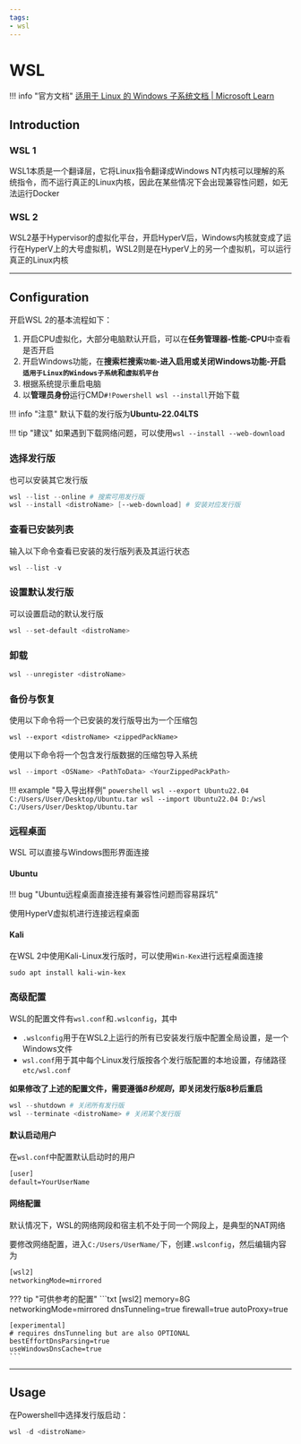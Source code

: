 ```yaml
---
tags:
- wsl
---
```


# WSL

!!! info "官方文档"
    [适用于 Linux 的 Windows 子系统文档 | Microsoft Learn](https://learn.microsoft.com/zh-cn/windows/wsl/)

## Introduction

### WSL 1

WSL1本质是一个翻译层，它将Linux指令翻译成Windows NT内核可以理解的系统指令，而不运行真正的Linux内核，因此在某些情况下会出现兼容性问题，如无法运行Docker

### WSL 2

WSL2基于Hypervisor的虚拟化平台，开启HyperV后，Windows内核就变成了运行在HyperV上的大号虚拟机，WSL2则是在HyperV上的另一个虚拟机，可以运行真正的Linux内核

---

## Configuration

开启WSL 2的基本流程如下：

1. 开启CPU虚拟化，大部分电脑默认开启，可以在**任务管理器-性能-CPU**中查看是否开启
2. 开启Windows功能，在**搜索栏搜索`功能`-进入启用或关闭Windows功能-开启`适用于Linux的Windows子系统`和`虚拟机平台`**
3. 根据系统提示重启电脑
4. 以**管理员身份**运行CMD`#!Powershell wsl --install`开始下载

!!! info "注意"
    默认下载的发行版为**Ubuntu-22.04LTS**

!!! tip "建议"
    如果遇到下载网络问题，可以使用`wsl --install --web-download`

### 选择发行版

也可以安装其它发行版

```powershell
wsl --list --online # 搜索可用发行版
wsl --install <distroName> [--web-download] # 安装对应发行版
```

### 查看已安装列表

输入以下命令查看已安装的发行版列表及其运行状态

```powershell
wsl --list -v
```

### 设置默认发行版

可以设置启动的默认发行版

```powershell
wsl --set-default <distroName>
```

### 卸载

```powershell
wsl --unregister <distroName>
```

### 备份与恢复

使用以下命令将一个已安装的发行版导出为一个压缩包

```poershell
wsl --export <distroName> <zippedPackName>
```

使用以下命令将一个包含发行版数据的压缩包导入系统

```powershell
wsl --import <OSName> <PathToData> <YourZippedPackPath>
```

!!! example "导入导出样例"
    ```powershell
    wsl --export Ubuntu22.04 C:/Users/User/Desktop/Ubuntu.tar
    wsl --import Ubuntu22.04 D:/wsl C:/Users/User/Desktop/Ubuntu.tar
    ```

### 远程桌面

WSL 可以直接与Windows图形界面连接

#### Ubuntu

!!! bug "Ubuntu远程桌面直接连接有兼容性问题而容易踩坑"

使用HyperV虚拟机进行连接远程桌面

#### Kali

在WSL 2中使用Kali-Linux发行版时，可以使用`Win-Kex`进行远程桌面连接

```powershell
sudo apt install kali-win-kex
```

### 高级配置

WSL的配置文件有`wsl.conf`和`.wslconfig`，其中

* `.wslconfig`用于在WSL2上运行的所有已安装发行版中配置全局设置，是一个Windows文件
* `wsl.conf`用于其中每个Linux发行版按各个发行版配置的本地设置，存储路径`etc/wsl.conf`

**如果修改了上述的配置文件，需要遵循*8秒规则*，即关闭发行版8秒后重启**

```powershell
wsl --shutdown # 关闭所有发行版
wsl --terminate <distroName> # 关闭某个发行版
```

#### 默认启动用户

在`wsl.conf`中配置默认启动时的用户

```txt title="wsl.conf"
[user]
default=YourUserName
```

#### 网络配置

默认情况下，WSL的网络网段和宿主机不处于同一个网段上，是典型的NAT网络

要修改网络配置，进入`C:/Users/UserName/`下，创建`.wslconfig`，然后编辑内容为

```txt
[wsl2]
networkingMode=mirrored
```

??? tip "可供参考的配置"
    ```txt
    [wsl2]
    memory=8G
    networkingMode=mirrored
    dnsTunneling=true
    firewall=true
    autoProxy=true
    
    [experimental]
    # requires dnsTunneling but are also OPTIONAL
    bestEffortDnsParsing=true
    useWindowsDnsCache=true
    ```

---

## Usage

在Powershell中选择发行版启动：

```powershell
wsl -d <distroName>
```
